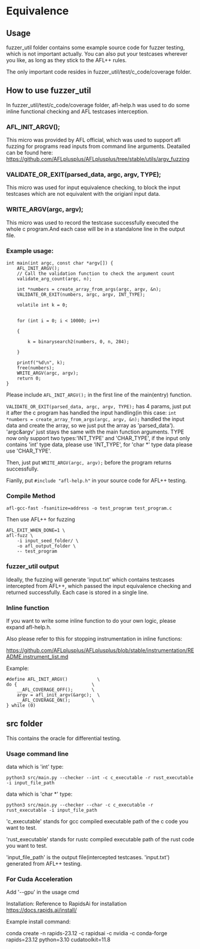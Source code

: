 # Equivalence

## Usage
fuzzer_util folder contains some example source code for fuzzer testing, which is not important actually. You can also put your testcases wherever you like, as long as they stick to the AFL++ rules.

The only important code resides in fuzzer_util/test/c_code/coverage folder.

## How to use fuzzer_util
In fuzzer_util/test/c_code/coverage folder, afl-help.h was used to do some inline functional checking and AFL testcases interception.
### AFL_INIT_ARGV();
This micro was provided by AFL official, which was used to support afl fuzzing for programs read inputs from command line arguments.
Deatailed can be found here:
https://github.com/AFLplusplus/AFLplusplus/tree/stable/utils/argv_fuzzing
### VALIDATE_OR_EXIT(parsed_data, argc, argv, TYPE);
This micro was used for input equivalence checking, to block the input testcases which are not equivalent with the origianl input data.
### WRITE_ARGV(argc, argv);
This micro was used to record the testcase successfully executed the whole c program.And each case will be in a standalone line in the output file.

### Example usage:
```
int main(int argc, const char *argv[]) {
    AFL_INIT_ARGV();
    // Call the validation function to check the argument count
    validate_arg_count(argc, n);

    int *numbers = create_array_from_args(argc, argv, &n);
    VALIDATE_OR_EXIT(numbers, argc, argv, INT_TYPE);

    volatile int k = 0;


    for (int i = 0; i < 10000; i++)

    {

        k = binarysearch2(numbers, 0, n, 284);

    }

    printf("%d\n", k);
    free(numbers);
    WRITE_ARGV(argc, argv);
    return 0;
}
```
Please include `AFL_INIT_ARGV();` in the first line of the main(entry) function.

`VALIDATE_OR_EXIT(parsed_data, argc, argv, TYPE);` has 4 params, just put it after the c program has handled the input handling(in this case: `int *numbers = create_array_from_args(argc, argv, &n);` handled the input data and create the array, so we just put the array as 'parsed_data'). 'argc&argv' just stays the same with the main function arguments. TYPE now only support two types:'INT_TYPE' and 'CHAR_TYPE', if the input only contains 'int' type data, please use 'INT_TYPE', for 'char *' type data please use 'CHAR_TYPE'.

Then, just put `WRITE_ARGV(argc, argv);` before the program returns successfully.

Fianlly, put `#include "afl-help.h"` in your source code for AFL++ testing.

### Compile Method
```
afl-gcc-fast -fsanitize=address -o test_program test_program.c
```
Then use AFL++ for fuzzing
```
AFL_EXIT_WHEN_DONE=1 \
afl-fuzz \
    -i input_seed_folder/ \
    -o afl_output_folder \
    -- test_program
```

### fuzzer_util output
Ideally, the fuzzing will generate 'input.txt' which contains testcases intercepted from AFL++, which passed the input equivalence checking and returned successfully. Each case is stored in a single line.

### Inline function
If you want to write some inline function to do your own logic, please expand afl-help.h.

Also please refer to this for stopping instrumentation in inline functions:

https://github.com/AFLplusplus/AFLplusplus/blob/stable/instrumentation/README.instrument_list.md

Example:
```
#define AFL_INIT_ARGV()           \
do {                            \
    __AFL_COVERAGE_OFF();       \
    argv = afl_init_argv(&argc);  \
    __AFL_COVERAGE_ON();        \
} while (0)
```
## src folder
This contains the oracle for differential testing.

### Usage command line
data which is 'int' type:
```
python3 src/main.py --checker --int -c c_executable -r rust_executable -i input_file_path
```
data which is 'char *' type:
```
python3 src/main.py --checker --char -c c_executable -r rust_executable -i input_file_path
```

'c_executable' stands for gcc compiled executable path of the c code you want to test.

'rust_executable' stands for rustc compiled executable path of the rust code you want to test.

'input_file_path' is the output file(intercepted testcases. 'input.txt') generated from AFL++ testing.
### For Cuda Acceleration
Add '--gpu' in the usage cmd

Installation: Reference to RapidsAi for installation
https://docs.rapids.ai/install/

Example install command:

conda create -n rapids-23.12 -c rapidsai -c nvidia -c conda-forge rapids=23.12 python=3.10 cudatoolkit=11.8